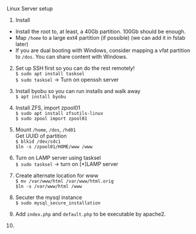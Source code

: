 Linux Server setup

1. Install
- Install the root to, at least, a 40Gb partition. 100Gb should be enough.
- Map ```/home``` to a large ext4 partition (if possible) (we can add it in fstab later)
- If you are dual booting with Windows, consider mapping a vfat partition to ```/dos```. You can share content with Windows.

2. Set up SSH first so you can do the rest remotely!<br>
```$ sudo apt install tasksel```<br>
```$ sudo tasksel``` -> Turn on openssh server<br>

2. Install byobu so you can run installs and walk away<br>
```$ apt install byobu```<br>

3. Install ZFS, import zpool01<br>
```$ sudo apt install zfsutils-linux```<br>
```$ sudo zpool import zpool01```<br>

4. Mount ```/home```, ```/dos```, ```/hd01```<br>
Get UUID of partition<br>
```$ blkid /dev/sdc1```<br>
```$ln -s /zpool01/HOME/www /www```<br>

5. Turn on LAMP server using tasksel<br>
```$ sudo tasksel``` -> turn on [*]LAMP server<br>

6. Create alternate location for www<br>
```$ mv /var/www/html /var/www/html.orig```<br>
```$ln -s /var/www/html /www```<br>

7. Secuter the mysql instance<br>
```$ sudo mysql_secure_installation```<br>

8. Add ```index.php``` and ```default.php``` to be executable by apache2.<br>

9. 
